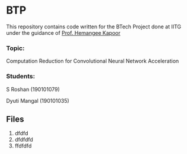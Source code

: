 # BTP

This repository contains code written for the BTech Project done at IITG under the guidance of [Prof. Hemangee Kapoor](https://www.iitg.ac.in/hemangee/)

### Topic: 
Computation Reduction for Convolutional Neural Network
Acceleration

### Students:
S Roshan (190101079)

Dyuti Mangal (190101035)


## Files

1. dfdfd
2. dfdfdfd
3. ffdfdfd
